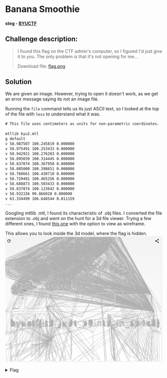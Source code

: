 # Banana Smoothie
#### steg - [BYUCTF](../main.md)

## Challenge description:
> I found this flag on the CTF admin's computer, so I figured I'd just give it to you. The only problem is that it's not opening for me...
> 
> Download file: [flag.png](../assets/banana-smoothie-flag.png)

## Solution
We are given an image. However, trying to open it doesn't work, as we get an error message saying its not an image file.

Running the `file` command tells us its just ASCII text, so I looked at the top of the file with `less` to understand what it was.

```
# This file uses centimeters as units for non-parametric coordinates.

mtllib byu2.mtl
g default
v 58.987507 100.245819 0.000000
v 58.975491 100.253433 0.000000
v 58.942921 100.276283 0.000000
v 58.895039 100.314445 0.000000
v 58.837074 100.367950 0.000000
v 58.805000 100.398651 0.000000
v 58.768661 100.430710 0.000000
v 58.729481 100.465256 0.000000
v 58.688873 100.503433 0.000000
v 58.837074 100.123642 0.000000
v 58.932156 99.866028 0.000000
v 63.334499 106.648544 0.011159
...
```

Googling mtllib .mtl, I found its characteristic of .obj files. I converted the file extension to .obj and went on the hunt for a 3d file viewer. Trying a few different ones, I found [this one](https://www.creators3d.com/online-viewer) with the option to view as wireframe. 

This allows you to look inside the 3d model, where the flag is hidden.
![Screenshot of 3d viewer](../assets/ksnip_20220529-002853.png)
<details> 
    <summary>Flag</summary>
byuctf{it5_ju5t_p0int5_in_sp4c3}
</details>